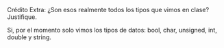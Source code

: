 Crédito Extra: ¿Son esos realmente todos los tipos que vimos en clase?
Justifique.

Si, por el momento solo vimos los tipos de datos: bool, char, unsigned, int, double y string. 

